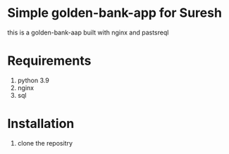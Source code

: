 # Simple golden-bank-app for Suresh 
this is a golden-bank-aap built with nginx and pastsreql
# Requirements
1. python 3.9
2. nginx
3. sql

# Installation
1. clone the repositry
